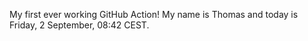 My first ever working GitHub Action!
My name is Thomas and today is Friday, 2 September, 08:42 CEST. 
